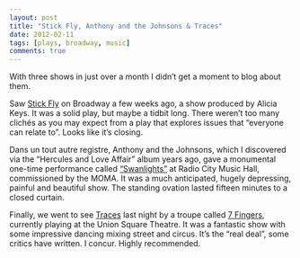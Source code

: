 ```yaml
---
layout: post
title: "Stick Fly, Anthony and the Johnsons & Traces"
date: 2012-02-11
tags: [plays, broadway, music]
comments: true
---
```

With three shows in just over a month I didn’t get a moment to blog about them.

Saw [Stick Fly](http://www.nytimes.com/2011/12/09/theater/reviews/stick-fly-at-the-cort-theater-review.html) on Broadway a few weeks ago, a show produced by Alicia Keys. It was a solid play, but maybe a tidbit long. There weren’t too many clichés as you may expect from a play that explores issues that “everyone can relate to”. Looks like it’s closing.

Dans un tout autre registre, Anthony and the Johnsons, which I discovered via the “Hercules and Love Affair” album years ago, gave a monumental one-time performance called [“Swanlights”](https://www.youtube.com/watch?v=BhxO_Cn9n5A) at Radio City Music Hall, commissioned by the MOMA. It was a much anticipated, hugely depressing, painful and beautiful show. The standing ovation lasted fifteen minutes to a closed curtain.

Finally, we went to see [Traces](http://7doigts.com/en/shows/6-traces) last night by a troupe called [7 Fingers](http://7doigts.com/en), currently playing at the Union Square Theatre. It was a fantastic show with some impressive dancing mixing street and circus. It’s the “real deal”, some critics have written. I concur. Highly recommended.
